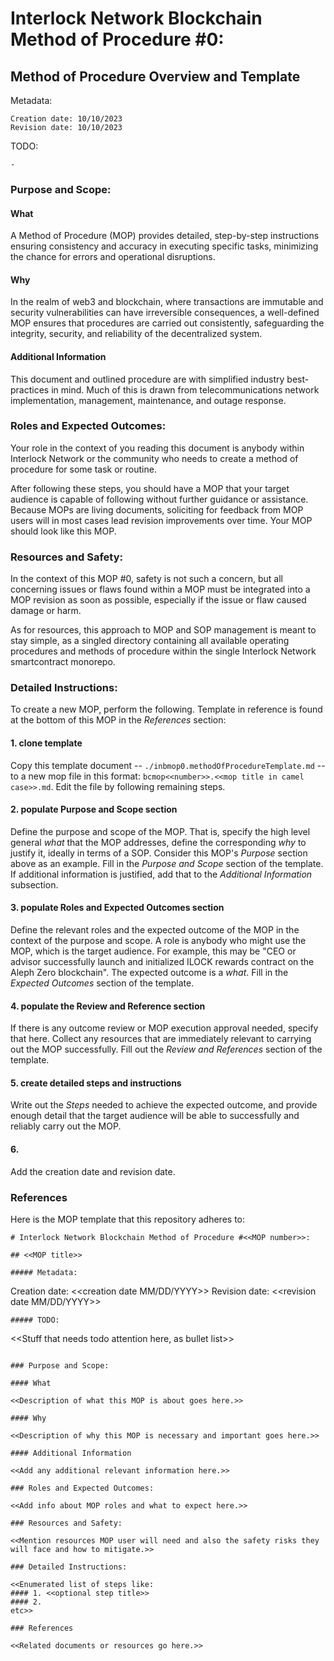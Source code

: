 # Interlock Network Blockchain Method of Procedure #0:

## Method of Procedure Overview and Template

Metadata:
```
Creation date: 10/10/2023
Revision date: 10/10/2023
```
TODO:
```
- 
```

### Purpose and Scope:

#### What

A Method of Procedure (MOP) provides detailed, step-by-step instructions ensuring consistency and accuracy in executing specific tasks, minimizing the chance for errors and operational disruptions.

#### Why

In the realm of web3 and blockchain, where transactions are immutable and security vulnerabilities can have irreversible consequences, a well-defined MOP ensures that procedures are carried out consistently, safeguarding the integrity, security, and reliability of the decentralized system.

#### Additional Information

This document and outlined procedure are with simplified industry best-practices in mind. Much of this is drawn from telecommunications network implementation, management, maintenance, and outage response.

### Roles and Expected Outcomes:

Your role in the context of you reading this document is anybody within Interlock Network or the community who needs to create a method of procedure for some task or routine.

After following these steps, you should have a MOP that your target audience is capable of following without further guidance or assistance. Because MOPs are living documents, soliciting for feedback from MOP users will in most cases lead revision improvements over time. Your MOP should look like this MOP.

### Resources and Safety:

In the context of this MOP #0, safety is not such a concern, but all concerning issues or flaws found within a MOP must be integrated into a MOP revision as soon as possible, especially if the issue or flaw caused damage or harm.

As for resources, this approach to MOP and SOP management is meant to stay simple, as a singled directory containing all available operating procedures and methods of procedure within the single Interlock Network smartcontract monorepo.

### Detailed Instructions:

To create a new MOP, perform the following. Template in reference is found at the bottom of this MOP in the _References_ section:

#### 1. clone template

Copy this template document -- `./inbmop0.methodOfProcedureTemplate.md` -- to a new mop file in this format: `bcmop<<number>>.<<mop title in camel case>>.md`. Edit the file by following remaining steps.

#### 2. populate Purpose and Scope section

Define the purpose and scope of the MOP. That is, specify the high level general _what_ that the MOP addresses, define the corresponding _why_ to justify it, ideally in terms of a SOP. Consider this MOP's _Purpose_ section above as an example. Fill in the _Purpose and Scope_ section of the template. If additional information is justified, add that to the _Additional Information_ subsection.

#### 3. populate Roles and Expected Outcomes section

Define the relevant roles and the expected outcome of the MOP in the context of the purpose and scope. A role is anybody who might use the MOP, which is the target audience. For example, this may be "CEO or advisor successfully launch and initialized ILOCK rewards contract on the Aleph Zero blockchain". The expected outcome is a _what_. Fill in the _Expected Outcomes_ section of the template.

#### 4. populate the Review and Reference section

If there is any outcome review or MOP execution approval needed, specify that here. Collect any resources that are immediately relevant to carrying out the MOP successfully. Fill out the _Review and References_ section of the template.

#### 5. create detailed steps and instructions

Write out the _Steps_ needed to achieve the expected outcome, and provide enough detail that the target audience will be able to successfully and reliably carry out the MOP.

#### 6.

Add the creation date and revision date.

### References

Here is the MOP template that this repository adheres to:

```
# Interlock Network Blockchain Method of Procedure #<<MOP number>>:

## <<MOP title>>

##### Metadata:
```
Creation date: <<creation date MM/DD/YYYY>>
Revision date: <<revision date MM/DD/YYYY>>
```
##### TODO:
```
<<Stuff that needs todo attention here, as bullet list>>
```

### Purpose and Scope:

#### What

<<Description of what this MOP is about goes here.>>

#### Why

<<Description of why this MOP is necessary and important goes here.>>

#### Additional Information

<<Add any additional relevant information here.>>

### Roles and Expected Outcomes:

<<Add info about MOP roles and what to expect here.>>

### Resources and Safety:

<<Mention resources MOP user will need and also the safety risks they will face and how to mitigate.>>

### Detailed Instructions:

<<Enumerated list of steps like:
#### 1. <<optional step title>>
#### 2.
etc>>

### References

<<Related documents or resources go here.>>
```
